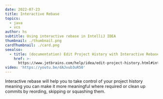 ```yaml
---
date: 2022-07-23
title: Interactive Rebase
topics:
  - java
  - vcs
author: hs
subtitle: Using interactive rebase in IntelliJ IDEA
thumbnail: ./thumbnail.png
cardThumbnail: ./card.png
seealso:
  - title: (documentation) Edit Project History with Interactive Rebase
    href: >-
      https://www.jetbrains.com/help/idea/edit-project-history.html#interactive-rebase
video: 'https://youtu.be/dAJvub3uR50'
---
```

Interactive rebase will help you to take control of your project history meaning you can make it more meaningful where required or clean up commits by reording, skipping or squashing them.
